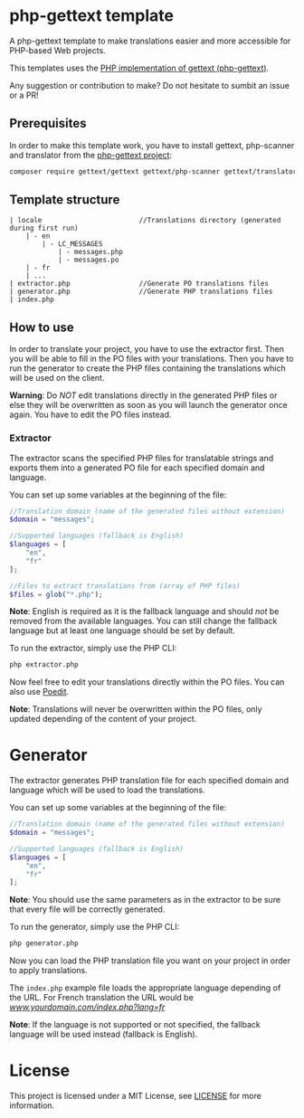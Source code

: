 # php-gettext template

A php-gettext template to make translations easier and more accessible for PHP-based Web projects.

This templates uses the [PHP implementation of gettext (php-gettext)](https://github.com/php-gettext/Gettext).

Any suggestion or contribution to make? Do not hesitate to sumbit an issue or a PR!

## Prerequisites

In order to make this template work, you have to install gettext, php-scanner and translator from the [php-gettext project](https://github.com/php-gettext/Gettext):

```bash
composer require gettext/gettext gettext/php-scanner gettext/translator
```

## Template structure

```
| locale                        //Translations directory (generated during first run)
    | - en
        | - LC_MESSAGES
            | - messages.php
            | - messages.po
    | - fr
    | ...
| extractor.php                 //Generate PO translations files
| generator.php                 //Generate PHP translations files
| index.php
```

## How to use

In order to translate your project, you have to use the extractor first. Then you will be able to fill in the PO files with your translations. Then you have to run the generator to create the PHP files containing the translations which will be used on the client.

**Warning**: Do *NOT* edit translations directly in the generated PHP files or else they will be overwritten as soon as you will launch the generator once again. You have to edit the PO files instead.

### Extractor

The extractor scans the specified PHP files for translatable strings and exports them into a generated PO file for each specified domain and language.

You can set up some variables at the beginning of the file:

```php
//Translation domain (name of the generated files without extension)
$domain = "messages";

//Supported languages (fallback is English)
$languages = [
    "en",
    "fr"
];

//Files to extract translations from (array of PHP files)
$files = glob("*.php");
```

**Note**: English is required as it is the fallback language and should *not* be removed from the available languages. You can still change the fallback language but at least one language should be set by default.

To run the extractor, simply use the PHP CLI:

```bash
php extractor.php
```

Now feel free to edit your translations directly within the PO files. You can also use [Poedit](https://poedit.net/).

**Note**: Translations will never be overwritten within the PO files, only updated depending of the content of your project.

# Generator

The extractor generates PHP translation file for each specified domain and language which will be used to load the translations.

You can set up some variables at the beginning of the file:

```php
//Translation domain (name of the generated files without extension)
$domain = "messages";

//Supported languages (fallback is English)
$languages = [
    "en",
    "fr"
];
```

**Note**: You should use the same parameters as in the extractor to be sure that every file will be correctly generated.

To run the generator, simply use the PHP CLI:

```bash
php generator.php
```

Now you can load the PHP translation file you want on your project in order to apply translations.

The `index.php` example file loads the appropriate language depending of the URL. For French translation the URL would be *www.yourdomain.com/index.php?lang=fr*

**Note**: If the language is not supported or not specified, the fallback language will be used instead (fallback is English).

# License

This project is licensed under a MIT License, see [LICENSE](LICENSE) for more information.
